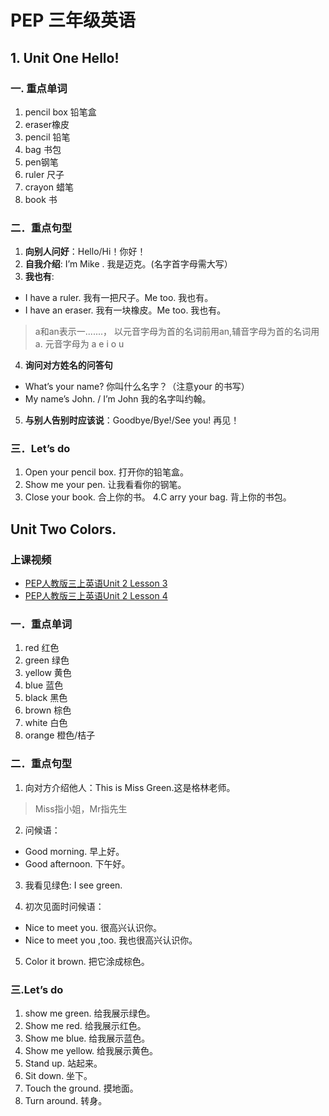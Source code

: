 <!---
markmeta_author: wongoo
markmeta_date: 2022-10-01
markmeta_title: PEP 三年级英语
markmeta_categories: PEP
markmeta_tags: PEP,Grade3
-->

# PEP 三年级英语

## 1. Unit One Hello!

### **一. 重点单词**

1. pencil box 铅笔盒 
2. eraser橡皮
3. pencil 铅笔 
4. bag 书包
5. pen钢笔 
6. ruler 尺子
7. crayon 蜡笔
8. book 书

### **二．重点句型**

1. **向别人问好**：Hello/Hi！你好！
2. **自我介绍**: I’m Mike . 我是迈克。(名字首字母需大写）
3. **我也有**:
* I have a ruler. 我有一把尺子。Me too. 我也有。
* I have an eraser. 我有一块橡皮。Me too. 我也有。

> a和an表示一.......， 以元音字母为首的名词前用an,辅音字母为首的名词用a.
> 元音字母为 a e i o u

4. **询问对方姓名的问答句**
* What’s your name? 你叫什么名字？（注意your 的书写）
* My name’s John. / I’m John 我的名字叫约翰。

5. **与别人告别时应该说**：Goodbye/Bye!/See you! 再见！

### **三．Let’s do**

 1. Open your pencil box. 打开你的铅笔盒。
 2. Show me your pen. 让我看看你的钢笔。
 3. Close your book. 合上你的书。
 4.C arry your bag. 背上你的书包。


## Unit Two Colors.

### 上课视频

* [PEP人教版三上英语Unit 2 Lesson 3](https://mp.weixin.qq.com/s?t=pages/video_detail_new&scene=23&vid=wxv_2043878624210092034&__biz=MzI5NDY3NzY1OA==&mid=2247485035&idx=2&sn=376237d9191bae4ee25fdd145654960e&vidsn=%23wechat_redirect)
* [PEP人教版三上英语Unit 2 Lesson 4](https://mp.weixin.qq.com/s?t=pages/video_detail_new&scene=23&vid=wxv_2043878751565938694&__biz=MzI5NDY3NzY1OA==&mid=2247485037&idx=1&sn=33670cf55396fc800e735d907fcc8dfb&vidsn=%23wechat_redirect)

### **一．重点单词**
 1. red 红色
 2. green 绿色 
 3. yellow 黄色
 4. blue 蓝色
 5. black 黑色
 6. brown 棕色
 7. white 白色 
 8. orange 橙色/桔子

### **二．重点句型**

1. 向对方介绍他人：This is Miss Green.这是格林老师。
> Miss指小姐，Mr指先生

2. 问候语：
* Good morning. 早上好。
* Good afternoon. 下午好。

3. 我看见绿色: I see green. 

4. 初次见面时问候语：
* Nice to meet you. 很高兴认识你。
* Nice to meet you ,too. 我也很高兴认识你。

5. Color it brown. 把它涂成棕色。

### **三.Let’s do**

1. show me green. 给我展示绿色。    
2. Show me red. 给我展示红色。
3. Show me blue. 给我展示蓝色。     
4. Show me yellow. 给我展示黄色。
5. Stand up. 站起来。 
6. Sit down. 坐下。 
7. Touch the ground. 摸地面。
8. Turn around. 转身。  





